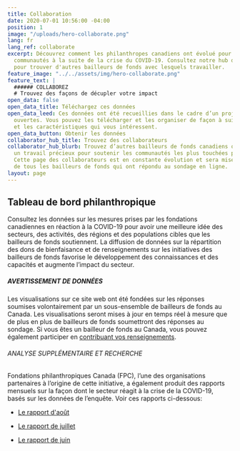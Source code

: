 ```yaml
---
title: Collaboration
date: 2020-07-01 10:56:00 -04:00
position: 1
image: "/uploads/hero-collaborate.png"
lang: fr
lang_ref: collaborate
excerpt: Découvrez comment les philanthropes canadiens ont évolué pour soutenir leurs
  communautés à la suite de la crise du COVID-19. Consultez notre hub de collaborateurs
  pour trouver d'autres bailleurs de fonds avec lesquels travailler.
feature_image: "../../assets/img/hero-collaborate.png"
feature_text: |
  ###### COLLABOREZ
  # Trouvez des façons de décupler votre impact
open_data: false
open_data_title: Téléchargez ces données
open_data_leed: Ces données ont été recueillies dans le cadre d’un projet de données
  ouvertes. Vous pouvez les télécharger et les organiser de façon à suivre les tendances
  et les caractéristiques qui vous intéressent.
open_data_button: Obtenir les données
collaborator_hub_title: Trouvez des collaborateurs
collaborator_hub_blurb: Trouvez d’autres bailleurs de fonds canadiens qui effectuent
  un travail précieux pour soutenir les communautés les plus touchées par la COVID-19.
  Cette page des collaborateurs est en constante évolution et sera mise à la disposition
  de tous les bailleurs de fonds qui ont répondu au sondage en ligne.
layout: page
---
```


## Tableau de bord philanthropique

Consultez les données sur les mesures prises par les fondations canadiennes en réaction à la COVID-19 pour avoir une meilleure idée des secteurs, des activités, des régions et des populations cibles que les bailleurs de fonds soutiennent. La diffusion de données sur la répartition des dons de bienfaisance et de renseignements sur les initiatives des bailleurs de fonds favorise le développement des connaissances et des capacités et augmente l’impact du secteur.

##### AVERTISSEMENT DE DONNÉES

Les visualisations sur ce site web ont été fondées sur les réponses soumises volontairement par un sous-ensemble de bailleurs de fonds au Canada. Les visualisations seront mises à jour en temps réel à mesure que de plus en plus de bailleurs de fonds soumettront des réponses au sondage. Si vous êtes un bailleur de fonds au Canada, vous pouvez également participer en [contribuant vos renseignements](/fr/collaboration).

###### ANALYSE SUPPLÉMENTAIRE ET RECHERCHE

Fondations philanthropiques Canada (FPC), l’une des organisations partenaires à l’origine de cette initiative, a également produit des rapports mensuels sur la façon dont le secteur réagit à la crise de la COVID-19, basés sur les données de l’enquête. Voir ces rapports ci-dessous:

* [Le rapport d'août](https://pfc.ca/wp-content/uploads/2020/08/pfc005-covid-analyse-aout-2020-fr_4.pdf)

* [Le rapport de juillet](https://pfc.ca/wp-content/uploads/2020/08/fpc_apercu_covid19_-juillet_fr_te-act.pdf)

* [Le rapport de juin](https://pfc.ca/wp-content/uploads/2020/06/fpc-apercu-covid-19-juin-2020.pdf)